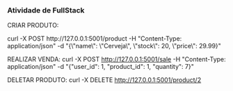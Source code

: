 <H3>Atividade de FullStack</H3>

<p>CRIAR PRODUTO:</p> curl -X POST http://127.0.0.1:5001/product -H "Content-Type: application/json" -d "{\"name\": \"Cerveja\", \"stock\": 20, \"price\": 29.99}"

REALIZAR VENDA: curl -X POST http://127.0.0.1:5001/sale -H "Content-Type: application/json" -d "{\"user_id\": 1, \"product_id\": 1, \"quantity\": 7}"

DELETAR PRODUTO: curl -X DELETE http://127.0.0.1:5001/product/2

